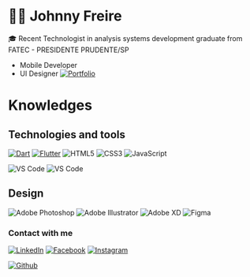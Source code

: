 # :man_technologist: Johnny Freire

🎓 Recent Technologist in analysis systems development graduate from FATEC - PRESIDENTE PRUDENTE/SP
- Mobile Developer
- UI Designer [![Portfolio](https://img.shields.io/badge/Portfolio-%23000000.svg?&style=for-the-badge)](https://www.behance.net/gallery/103577747/Prototipos)

# Knowledges

## Technologies and tools
[![Dart](https://img.shields.io/badge/-Dart-0d91a3?&logo=dart)](https://dart.dev/)
[![Flutter](https://img.shields.io/badge/-Flutter-5dcede?&logo=flutter)](https://flutter.dev/)
![HTML5](https://img.shields.io/badge/-HTML5-%23E44D27?style=flat-square&logo=html5&logoColor=ffffff)
![CSS3](https://img.shields.io/badge/-CSS3-%231572B6?style=flat-square&logo=css3)
![JavaScript](https://img.shields.io/badge/-JavaScript-black?style=flat-square&logo=javascript)
 
![VS Code](http://img.shields.io/badge/-VS%20Code-007ACC?style=flat-square&logo=visual-studio-code)
![VS Code](http://img.shields.io/badge/-Android%20Studio-007ACC?style=flat-square&logo=android-studio)

## Design
![Adobe Photoshop](http://img.shields.io/badge/-Abode%20Photoshop-26C9FF?style=flat-square&logo=adobe-photoshop&logoColor=ffffff)
![Adobe Illustrator](http://img.shields.io/badge/-Abode%20Illustrator-FC8F30?style=flat-square&logo=adobe-illustrator&logoColor=ffffff)
![Adobe XD](http://img.shields.io/badge/-Abode%20XD-fe61f6?style=flat-square&logo=adobe-XD&logoColor=ffffff)
![Figma](http://img.shields.io/badge/-Figma-30333c?style=flat-square&logo=figma&logoColor=ffffff)


### Contact with me
 
[![LinkedIn](https://img.shields.io/badge/-LinkedIn-blue?style=flat-square&logo=Linkedin&logoColor=white)](https://www.linkedin.com/in/johnnyfreire/)
[![Facebook](https://img.shields.io/badge/Facebook-%231877F2.svg?&style=flat-square&logo=facebook&logoColor=white)](https://www.facebook.com/JohnnyGrunger)
[![Instagram](https://img.shields.io/badge/Instagram-%23E4405F.svg?&style=flat-square&logo=instagram&logoColor=white)](https://www.instagram.com/johnsfreire/)

[![Github](https://github-readme-stats.vercel.app/api/top-langs/?username=JohnnyFreire97&layout=compact)](https://github.com/JohnnyFreire97)

